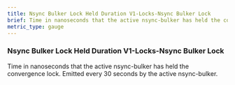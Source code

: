 ```yaml
---
title: Nsync Bulker Lock Held Duration V1-Locks-Nsync Bulker Lock
brief: Time in nanoseconds that the active nsync-bulker has held the convergence lock. Emitted every 30 seconds by the active nsync-bulker.
metric_type: gauge
---
```


### Nsync Bulker Lock Held Duration V1-Locks-Nsync Bulker Lock

Time in nanoseconds that the active nsync-bulker has held the convergence lock. Emitted every 30 seconds by the active nsync-bulker.